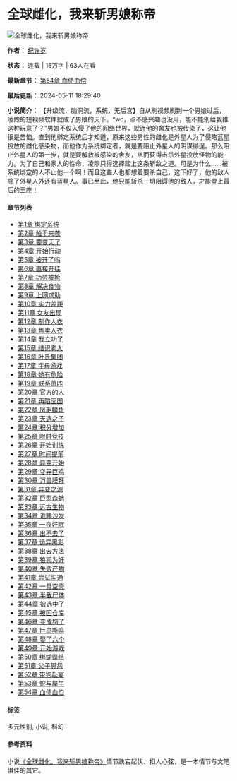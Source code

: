 # 全球雌化，我来斩男娘称帝

![全球雌化，我来斩男娘称帝](https://www.zhaoshuyuan.net/images/919885/73dee310998b0b9b47087a0fb0739d55.jpg)

**作者：** [纪许岁](https://www.zhaoshuyuan.net/author/%E7%BA%AA%E8%AE%B8%E5%B2%81 "纪许岁")

**状态：** 连载 | 15万字 | 63人在看

**最新章节：** [第54章 血债血偿](https://www.zhaoshuyuan.net/read/sjsccm/jmtgsn.html "第54章 血债血偿")

**最后更新：** 2024-05-11 18:29:40

**小说简介：** 
【升级流，脑洞流，系统，无后宫】自从刷视频刷到一个男娘过后，凌煦的短视频软件就成了男娘的天下。“wc，点不感兴趣也没用，能不能别给我推这种玩意了？”男娘不仅入侵了他的网络世界，就连他的舍友也被传染了，这让他很是苦恼。直到他绑定系统后才知道，原来这些男性的雌化是外星人为了侵略蓝星投放的雌化感染物，而他作为系统绑定者，就是要阻止外星人的阴谋得逞。那么阻止外星人的第一步，就是要解救被感染的舍友，从而获得击杀外星投放怪物的能力。为了自己和家人的性命，凌煦只得选择踏上这条斩敌之道。可是为什么……被系统绑定的人不止他一个啊！而且这些人也都想着要杀自己，这下好了，他的敌人除了外星人外还有蓝星人。事已至此，他只能斩杀一切阻碍他的敌人，才能登上最后的王座！

#### 章节列表
- [第1章 绑定系统](https://www.zhaoshuyuan.net/read/sjsccm/iimssn.html "第1章 绑定系统")
- [第2章 触手来袭](https://www.zhaoshuyuan.net/read/sjsccm/iimsss.html "第2章 触手来袭")
- [第3章 要变天了](https://www.zhaoshuyuan.net/read/sjsccm/iitqqt.html "第3章 要变天了")
- [第4章 开始行动](https://www.zhaoshuyuan.net/read/sjsccm/iitqij.html "第4章 开始行动")
- [第5章 被开了吗](https://www.zhaoshuyuan.net/read/sjsccm/iitqjj.html "第5章 被开了吗")
- [第6章 直接开挂](https://www.zhaoshuyuan.net/read/sjsccm/iitqjs.html "第6章 直接开挂")
- [第7章 功劳被抢](https://www.zhaoshuyuan.net/read/sjsccm/iitqng.html "第7章 功劳被抢")
- [第8章 解决食物](https://www.zhaoshuyuan.net/read/sjsccm/iitqmn.html "第8章 解决食物")
- [第9章 上网求助](https://www.zhaoshuyuan.net/read/sjsccm/iitqms.html "第9章 上网求助")
- [第10章 实力差距](https://www.zhaoshuyuan.net/read/sjsccm/iitqtt.html "第10章 实力差距")
- [第11章 女友出现](https://www.zhaoshuyuan.net/read/sjsccm/iitqgj.html "第11章 女友出现")
- [第12章 制作人衣](https://www.zhaoshuyuan.net/read/sjsccm/iitqgs.html "第12章 制作人衣")
- [第13章 售卖人衣](https://www.zhaoshuyuan.net/read/sjsccm/iitqbg.html "第13章 售卖人衣")
- [第14章 我立功了](https://www.zhaoshuyuan.net/read/sjsccm/iitqcj.html "第14章 我立功了")
- [第15章 结识老大](https://www.zhaoshuyuan.net/read/sjsccm/imgncq.html "第15章 结识老大")
- [第16章 叶氏集团](https://www.zhaoshuyuan.net/read/sjsccm/imgnci.html "第16章 叶氏集团")
- [第17章 字母游戏](https://www.zhaoshuyuan.net/read/sjsccm/igtinc.html "第17章 字母游戏")
- [第18章 她有危险](https://www.zhaoshuyuan.net/read/sjsccm/igtimq.html "第18章 她有危险")
- [第19章 联系萧昨](https://www.zhaoshuyuan.net/read/sjsccm/igtimn.html "第19章 联系萧昨")
- [第20章 官方的人](https://www.zhaoshuyuan.net/read/sjsccm/igtimm.html "第20章 官方的人")
- [第21章 再陷囹圄](https://www.zhaoshuyuan.net/read/sjsccm/icgtqn.html "第21章 再陷囹圄")
- [第22章 凤毛麟角](https://www.zhaoshuyuan.net/read/sjsccm/icgtqg.html "第22章 凤毛麟角")
- [第23章 天选之子](https://www.zhaoshuyuan.net/read/sjsccm/icgtiq.html "第23章 天选之子")
- [第24章 积分增加](https://www.zhaoshuyuan.net/read/sjsccm/icgtin.html "第24章 积分增加")
- [第25章 限时竞技](https://www.zhaoshuyuan.net/read/sjsccm/icgtig.html "第25章 限时竞技")
- [第26章 开始训练](https://www.zhaoshuyuan.net/read/sjsccm/icgtis.html "第26章 开始训练")
- [第27章 时间提前](https://www.zhaoshuyuan.net/read/sjsccm/icgtjj.html "第27章 时间提前")
- [第28章 异变开始](https://www.zhaoshuyuan.net/read/sjsccm/icgtjn.html "第28章 异变开始")
- [第29章 变异巨鸡](https://www.zhaoshuyuan.net/read/sjsccm/icgtjm.html "第29章 变异巨鸡")
- [第30章 万兽膜拜](https://www.zhaoshuyuan.net/read/sjsccm/icgtjt.html "第30章 万兽膜拜")
- [第31章 异变之源](https://www.zhaoshuyuan.net/read/sjsccm/istmsq.html "第31章 异变之源")
- [第32章 巨型森蚺](https://www.zhaoshuyuan.net/read/sjsccm/istmsi.html "第32章 巨型森蚺")
- [第33章 远古生物](https://www.zhaoshuyuan.net/read/sjsccm/jqjqit.html "第33章 远古生物")
- [第34章 谁睡沙发](https://www.zhaoshuyuan.net/read/sjsccm/jqjqig.html "第34章 谁睡沙发")
- [第35章 一夜好眠](https://www.zhaoshuyuan.net/read/sjsccm/jqjqib.html "第35章 一夜好眠")
- [第36章 出不去了](https://www.zhaoshuyuan.net/read/sjsccm/jqjqic.html "第36章 出不去了")
- [第37章 诡异黑影](https://www.zhaoshuyuan.net/read/sjsccm/jqjqis.html "第37章 诡异黑影")
- [第38章 出去方法](https://www.zhaoshuyuan.net/read/sjsccm/jqjqjq.html "第38章 出去方法")
- [第39章 狼狈为奸](https://www.zhaoshuyuan.net/read/sjsccm/jqjqmj.html "第39章 狼狈为奸")
- [第40章 失败产物](https://www.zhaoshuyuan.net/read/sjsccm/jqjqmn.html "第40章 失败产物")
- [第41章 尝试沟通](https://www.zhaoshuyuan.net/read/sjsccm/jqjqmm.html "第41章 尝试沟通")
- [第42章 一具空壳](https://www.zhaoshuyuan.net/read/sjsccm/jqjqmt.html "第42章 一具空壳")
- [第43章 半截尸体](https://www.zhaoshuyuan.net/read/sjsccm/jqcqbb.html "第43章 半截尸体")
- [第44章 被选中了](https://www.zhaoshuyuan.net/read/sjsccm/jqcqbs.html "第44章 被选中了")
- [第45章 被困仓库](https://www.zhaoshuyuan.net/read/sjsccm/jicniq.html "第45章 被困仓库")
- [第46章 变成狗了](https://www.zhaoshuyuan.net/read/sjsccm/jicnii.html "第46章 变成狗了")
- [第47章 巨鸟嘶鸣](https://www.zhaoshuyuan.net/read/sjsccm/jicnij.html "第47章 巨鸟嘶鸣")
- [第48章 娶了六个](https://www.zhaoshuyuan.net/read/sjsccm/jicnin.html "第48章 娶了六个")
- [第49章 开始游戏](https://www.zhaoshuyuan.net/read/sjsccm/jnitmm.html "第49章 开始游戏")
- [第50章 绑蝴蝶结](https://www.zhaoshuyuan.net/read/sjsccm/jnitmg.html "第50章 绑蝴蝶结")
- [第51章 父子恩怨](https://www.zhaoshuyuan.net/read/sjsccm/jnggbj.html "第51章 父子恩怨")
- [第52章 带狗赴宴](https://www.zhaoshuyuan.net/read/sjsccm/jnggbn.html "第52章 带狗赴宴")
- [第53章 蛇与犀牛](https://www.zhaoshuyuan.net/read/sjsccm/jmtgsj.html "第53章 蛇与犀牛")
- [第54章 血债血偿](https://www.zhaoshuyuan.net/read/sjsccm/jmtgsn.html "第54章 血债血偿") 

#### 标签
多元性别, 小说, 科幻

#### 参考资料
小说[《全球雌化，我来斩男娘称帝》](https://www.zhaoshuyuan.net/book/sjsccm "全球雌化，我来斩男娘称帝")情节跌宕起伏、扣人心弦，是一本情节与文笔俱佳的其它。